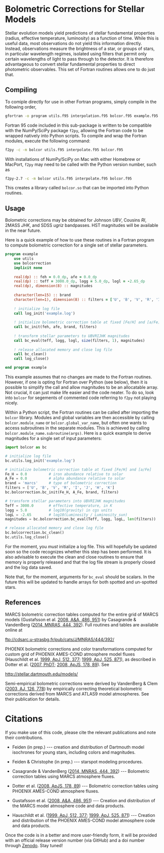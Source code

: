 # Bolometric Corrections for Stellar Models 

Stellar evolution models yield predictions of stellar fundamental properties 
(radius, effective temperature, luminosity) as a function of time. While 
this is useful data, most observations do not yield this information directly.
Instead, observations measure the brightness of a star, or groups of stars,
in particular wavelength regimes, isolated using filters that permit only
certain wavelengths of light to pass through to the detector. It is therefore
advantageous to convert stellar fundamental properties to direct photometric
observables. This set of Fortran routines allows one to do just that.

## Compiling

To comiple directly for use in other Fortran programs, simply compile in
the following order,

```bash
gfortran -o program utils.f95 interpolation.f95 bolcor.f95 example.f95 
```

Fortran 95 code included in this sub-package is written to be compatible with 
the NumPy/SciPy package `f2py`, allowing the Fortran code to be wrapped natively
into Python scripts. To compile and wrap the Fortran modules, execute the
following command:

```bash 
f2py -c -m bolcor utils.f95 interpolate.f95 bolcor.f95 
```

With installations of NumPy/SciPy on Mac with either Homebrew or MacPort,
`f2py` may need to be called with the Python version number, such as

```bash
f2py-2.7 -c -m bolcor utils.f95 interpolate.f95 bolcor.f95 
```

This creates a library called `bolcor.so` that can be imported into Python
routines.

## Usage

Bolometric corrections may be obtained for Johnson _UBV_, Cousins
_RI_, 2MASS _JHK_, and SDSS _ugriz_ bandpasses. HST magnitudes will be
available in the near future.

Here is a quick example of how to use these routines in a Fortran program
to compute bolometric correction for a single set of stellar parameters.

```fortran
program example
    use utils
    use bolcorrection
    implicit none
    
    real(dp) :: feh = 0.0_dp, afe = 0.0_dp
    real(dp) :: teff = 3000.0_dp, logg = 5.0_dp, logl = -2.65_dp
    real(dp), dimension(8) :: magnitudes
    
    character(len=15) :: brand
    character(len=1), dimension(8) :: filters = ['U', 'B', 'V', 'R', 'I', 'J', 'H', 'K']
    
    ! initialize log file
    call log_init('example.log')
    
    ! initialize bolometric correction table at fixed [Fe/H] and [a/Fe]
    call bc_init(feh, afe, brand, filters)
    
    ! transform stellar parameters to UBVRIJHK magnitudes
    call bc_eval(teff, logg, logl, size(filters, 1), magnitudes)
    
    ! release allocated memory and close log file
    call bc_clean()
    call log_close()

end program example
```

This example assumes that no changes are made to the Fortran routines. However,
if one is opting for Fortran over Python (see below), then it is possible
to simplify the call and allow magnitudes to be an allocatable array. Not 
crucial, it can just make life easier and the code neater. To do so, look 
into `bolcor` for segements of commented code referring to `f2py` not 
playing nicely.

Within a Python script, the Fortran routines can be called after importing
the `bolcor` library. Modules and global variables are then accessible by 
calling `bolcor.module_name` or `bolcor.global_var_name`, but often one wants 
to access subroutines in the separate modules. This is achieved by calling 
`bolcor.module_name.subroutine(args)`. Here is a quick example to derive 
magnitudes for a single set of input parameters:

```python
import bolcor as bc

# initialize log file
bc.utils.log_init('example.log')

# initialize bolometric correction table at fixed [Fe/H] and [a/Fe]
Fe_H = 0.0          # iron abundance relative to solar
A_Fe = 0.0          # alpha abundance relative to solar
brand = 'marcs'     # type of bolometric correction
filters = ['U', 'B', 'V', 'R', 'I', 'J', 'H', 'K']
bc.bolcorrection.bc_init(Fe_H, A_Fe, brand, filters)

# transform stellar parameters into UBVRIJHK magnitudes
Teff = 3000.0       # effective temperature, in K
logg = 5.0          # log10(gravity) in cgs units 
logL = -2.65        # log10(Luminosity / Luminosity_sun)
magnitudes = bc.bolcorrection.bc_eval(Teff, logg, logL, len(filters))

# release allocated memory and close log file
bc.bolcorrection.bc_clean()
bc.utils.log_close()

```

For the moment, you *must* initialize a log file. This will hopefully 
be updated soon so the code recognizes whether this step has been performed.
It is also advisable to execute the clean and close routines to ensure 
that memory is properly released and that the log file stream is properly 
closed and the log data saved.

Note that, for the moment, arguments for `bc_eval` should be scalars. In 
the future this will be updated to handle arrays for both spotted and un-spotted
stars.

## References

MARCS bolometric correction tables computed for the entire grid of MARCS 
models (Gustafsson et al. [2008, A&A, 486, 951](http://adsabs.harvard.edu/abs/2008A%26A...486..951G)) 
by Casagrande & VandenBerg ([2014, MNRAS, 444, 392](http://adsabs.harvard.edu/abs/2014MNRAS.444..392C)). 
Full routines and tables are available online at

ftp://cdsarc.u-strasbg.fr/pub/cats/J/MNRAS/444/392/

PHOENIX bolometric corrections and color transformations computed for custom
grid of PHOENIX AMES-COND atmosphere model fluxes (Hauschildt et al. [1999,
ApJ, 512, 377](http://adsabs.harvard.edu/abs/1999ApJ...512..377H); [1999, ApJ,
525, 871](http://adsabs.harvard.edu/abs/1999ApJ...525..871H)), as described 
in Dotter et al. ([2007, PhDT](http://adsabs.harvard.edu/abs/2007PhDT........17D); 
[2008, ApJS, 178, 89](http://adsabs.harvard.edu/abs/2008ApJS..178...89D)). See

http://stellar.dartmouth.edu/models/

Semi-empirical bolometric corrections were derived by VandenBerg & Clem 
([2003, AJ, 126, 778](http://adsabs.harvard.edu/abs/2003AJ....126..778V))
by empirically correcting theoretical bolometric corrections derived from 
MARCS and ATLAS9 model atmospheres. See their publication for details.

# Citations

If you make use of this code, please cite the relevant publications and 
note their contributions. 

* Feiden (in prep.) --- creation and distribution of Dartmouth model isochrones for young stars, including colors and magnitudes.

* Feiden & Christophe (in prep.) --- starspot modeling procedures.

* Casagrande & VandenBerg ([2014, MNRAS, 444, 392](http://adsabs.harvard.edu/abs/2014MNRAS.444..392C)) --- Bolometric correction tables using MARCS atmosphere fluxes.

* Dotter et al. ([2008, ApJS, 178, 89](http://adsabs.harvard.edu/abs/2008ApJS..178...89D)) --- Bolometric correction tables using PHOENIX AMES-COND atmosphere fluxes.

* Gustafsson et al. ([2008, A&A, 486, 951](http://adsabs.harvard.edu/abs/2008A%26A...486..951G)) --- Creation and distribution of the MARCS model atmosphere code and data products.

* Hauschildt et al. ([1999, ApJ, 512, 377](http://adsabs.harvard.edu/abs/1999ApJ...512..377H); [1999, ApJ,
525, 871](http://adsabs.harvard.edu/abs/1999ApJ...525..871H)) --- Creation and distribution of the PHOENIX AMES-COND model atmosphere code and data products.

Once the code is in a better and more user-friendly form, it will be provided
with an official release version number (via GitHub) and a doi number through
[Zenodo](http://www.zenodo.org). Stay tuned!